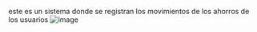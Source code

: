este es un sistema donde se registran los movimientos de los ahorros de los usuarios
![image](https://github.com/armandovv/ahorros-familia/assets/103545221/6c54bd62-9a49-4fc8-a2f4-e837473d5a07)

